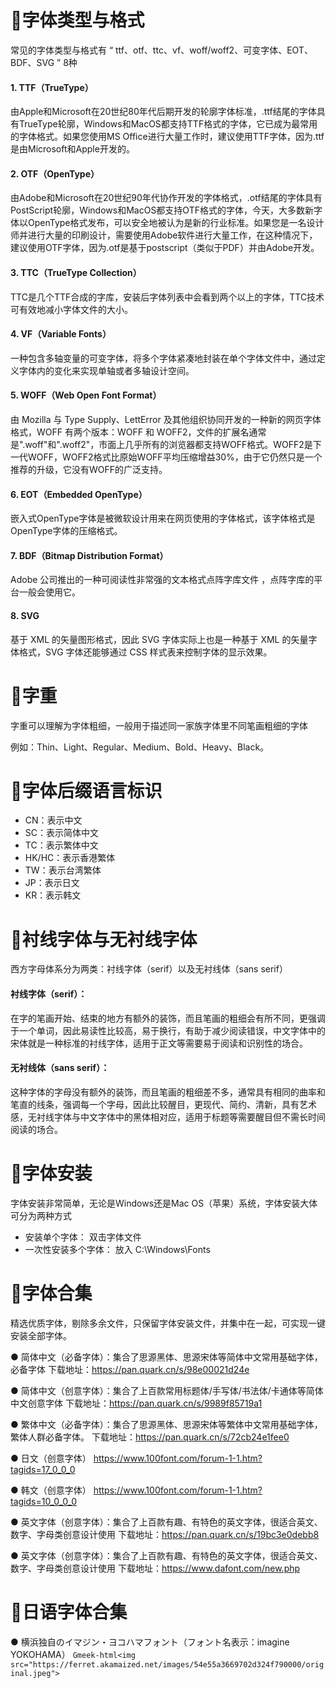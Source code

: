 # 👀字体类型与格式
常见的字体类型与格式有 “ ttf、otf、ttc、vf、woff/woff2、可变字体、EOT、BDF、SVG ” 8种

#### 1. TTF（TrueType）
由Apple和Microsoft在20世纪80年代后期开发的轮廓字体标准，.ttf结尾的字体具有TrueType轮廓，Windows和MacOS都支持TTF格式的字体，它已成为最常用的字体格式。如果您使用MS Office进行大量工作时，建议使用TTF字体，因为.ttf是由Microsoft和Apple开发的。

#### 2. OTF（OpenType）
由Adobe和Microsoft在20世纪90年代协作开发的字体格式，.otf结尾的字体具有PostScript轮廓，Windows和MacOS都支持OTF格式的字体，今天，大多数新字体以OpenType格式发布，可以安全地被认为是新的行业标准。如果您是一名设计师并进行大量的印刷设计，需要使用Adobe软件进行大量工作，在这种情况下，建议使用OTF字体，因为.otf是基于postscript（类似于PDF）并由Adobe开发。
   
#### 3. TTC（TrueType Collection）
TTC是几个TTF合成的字库，安装后字体列表中会看到两个以上的字体，TTC技术可有效地减小字体文件的大小。

#### 4. VF（Variable Fonts）
一种包含多轴变量的可变字体，将多个字体紧凑地封装在单个字体文件中，通过定义字体内的变化来实现单轴或者多轴设计空间。

#### 5. WOFF（Web Open Font Format）
由 Mozilla 与 Type Supply、LettError 及其他组织协同开发的一种新的网页字体格式，WOFF 有两个版本：WOFF 和 WOFF2，文件的扩展名通常是".woff"和".woff2"，市面上几乎所有的浏览器都支持WOFF格式。WOFF2是下一代WOFF，WOFF2格式比原始WOFF平均压缩增益30%，由于它仍然只是一个推荐的升级，它没有WOFF的广泛支持。 

#### 6. EOT（Embedded OpenType）
嵌入式OpenType字体是被微软设计用来在网页使用的字体格式，该字体格式是OpenType字体的压缩格式。

#### 7. BDF（Bitmap Distribution Format）
Adobe 公司推出的一种可阅读性非常强的文本格式点阵字库文件 ，点阵字库的平台一般会使用它。

#### 8. SVG
基于 XML 的矢量图形格式，因此 SVG 字体实际上也是一种基于 XML 的矢量字体格式，SVG 字体还能够通过 CSS 样式表来控制字体的显示效果。


# 👀字重
字重可以理解为字体粗细，一般用于描述同一家族字体里不同笔画粗细的字体

例如：Thin、Light、Regular、Medium、Bold、Heavy、Black。


# 👀字体后缀语言标识
- CN：表示中文
- SC：表示简体中文
- TC：表示繁体中文
- HK/HC：表示香港繁体
- TW：表示台湾繁体
- JP：表示日文
- KR：表示韩文


# 👀衬线字体与无衬线字体
西方字母体系分为两类：衬线字体（serif）以及无衬线体（sans serif）

#### 衬线字体（serif）：
在字的笔画开始、结束的地方有额外的装饰，而且笔画的粗细会有所不同，更强调于一个单词，因此易读性比较高，易于换行，有助于减少阅读错误，中文字体中的宋体就是一种标准的衬线字体，适用于正文等需要易于阅读和识别性的场合。

#### 无衬线体（sans serif）：
这种字体的字母没有额外的装饰，而且笔画的粗细差不多，通常具有相同的曲率和笔直的线条，强调每一个字母，因此比较醒目，更现代、简约、清新，具有艺术感，无衬线字体与中文字体中的黑体相对应，适用于标题等需要醒目但不需长时间阅读的场合。


# 👀字体安装
字体安装非常简单，无论是Windows还是Mac OS（苹果）系统，字体安装大体可分为两种方式
- 安装单个字体：  双击字体文件
- 一次性安装多个字体：  放入 C:\Windows\Fonts


# 👀字体合集
精选优质字体，剔除多余文件，只保留字体安装文件，并集中在一起，可实现一键安装全部字体。

● 简体中文（必备字体）：集合了思源黑体、思源宋体等简体中文常用基础字体，必备字体
下载地址：https://pan.quark.cn/s/98e00021d24e

● 简体中文（创意字体）：集合了上百款常用标题体/手写体/书法体/卡通体等简体中文创意字体
下载地址：https://pan.quark.cn/s/9989f85719a1

● 繁体中文（必备字体）：集合了思源黑体、思源宋体等繁体中文常用基础字体，繁体人群必备字体。
下载地址：https://pan.quark.cn/s/72cb24e1fee0

● 日文（创意字体）
https://www.100font.com/forum-1-1.htm?tagids=17_0_0_0

● 韩文（创意字体）
https://www.100font.com/forum-1-1.htm?tagids=10_0_0_0

● 英文字体（创意字体）：集合了上百款有趣、有特色的英文字体，很适合英文、数字、字母类创意设计使用
下载地址：https://pan.quark.cn/s/19bc3e0debb8

● 英文字体（创意字体）：集合了上百款有趣、有特色的英文字体，很适合英文、数字、字母类创意设计使用
下载地址：https://www.dafont.com/new.php



# 👀日语字体合集

● 横浜独自のイマジン・ヨコハマフォント（フォント名表示：imagine YOKOHAMA）
`Gmeek-html<img src="https://ferret.akamaized.net/images/54e55a3669702d324f790000/original.jpeg">`







